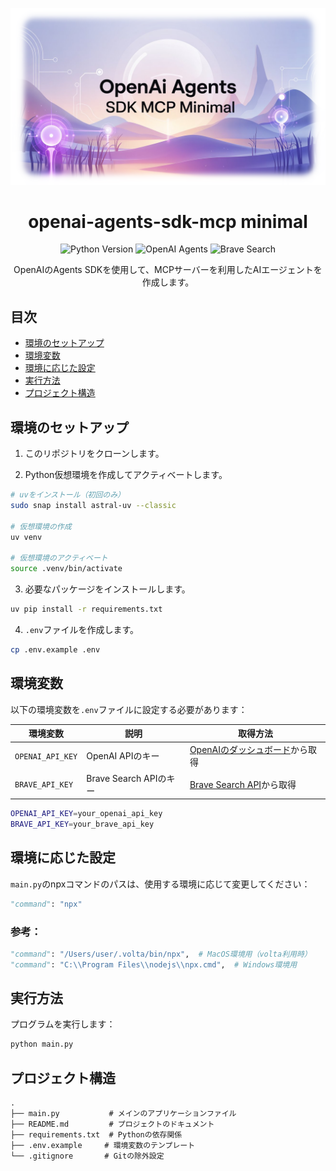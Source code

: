 
<div align="center">

![](assets/header.png)

# openai-agents-sdk-mcp minimal

  <img src="https://img.shields.io/badge/Python-3.8+-blue.svg" alt="Python Version">
  <img src="https://img.shields.io/badge/OpenAI-Agents-green.svg" alt="OpenAI Agents">
  <img src="https://img.shields.io/badge/Brave-Search-orange.svg" alt="Brave Search">

</div>

<p align="center">
OpenAIのAgents SDKを使用して、MCPサーバーを利用したAIエージェントを作成します。
</p>

## 目次

- [環境のセットアップ](#環境のセットアップ)
- [環境変数](#環境変数)
- [環境に応じた設定](#環境に応じた設定)
- [実行方法](#実行方法)
- [プロジェクト構造](#プロジェクト構造)

## 環境のセットアップ

1. このリポジトリをクローンします。

2. Python仮想環境を作成してアクティベートします。

```bash
# uvをインストール（初回のみ）
sudo snap install astral-uv --classic

# 仮想環境の作成
uv venv

# 仮想環境のアクティベート
source .venv/bin/activate
```

3. 必要なパッケージをインストールします。

```bash
uv pip install -r requirements.txt
```

4. `.env`ファイルを作成します。

```bash
cp .env.example .env
```

## 環境変数

以下の環境変数を`.env`ファイルに設定する必要があります：

| 環境変数 | 説明 | 取得方法 |
|----------|------|----------|
| `OPENAI_API_KEY` | OpenAI APIのキー | [OpenAIのダッシュボード](https://platform.openai.com/api-keys)から取得 |
| `BRAVE_API_KEY` | Brave Search APIのキー | [Brave Search API](https://brave.com/search/api/)から取得 |

```bash
OPENAI_API_KEY=your_openai_api_key
BRAVE_API_KEY=your_brave_api_key
```

## 環境に応じた設定

`main.py`のnpxコマンドのパスは、使用する環境に応じて変更してください：

```python
"command": "npx"
```

### 参考：
```python
"command": "/Users/user/.volta/bin/npx",  # MacOS環境用（volta利用時）
"command": "C:\\Program Files\\nodejs\\npx.cmd",  # Windows環境用
```

## 実行方法

プログラムを実行します：

```bash
python main.py
```

## プロジェクト構造

```
.
├── main.py           # メインのアプリケーションファイル
├── README.md         # プロジェクトのドキュメント
├── requirements.txt  # Pythonの依存関係
├── .env.example     # 環境変数のテンプレート
└── .gitignore       # Gitの除外設定
```
